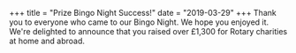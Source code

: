 +++
title = "Prize Bingo Night Success!"
date = "2019-03-29"
+++
Thank you to everyone who came to our Bingo Night. We hope you enjoyed it. We're delighted to announce that you raised over £1,300 for Rotary charities at home and abroad.
